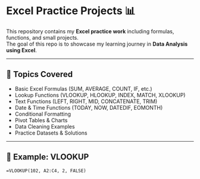# Excel Practice Projects 📊

This repository contains my **Excel practice work** including formulas, functions, and small projects.  
The goal of this repo is to showcase my learning journey in **Data Analysis using Excel**.

---

## 🔑 Topics Covered
- Basic Excel Formulas (SUM, AVERAGE, COUNT, IF, etc.)
- Lookup Functions (VLOOKUP, HLOOKUP, INDEX, MATCH, XLOOKUP)
- Text Functions (LEFT, RIGHT, MID, CONCATENATE, TRIM)
- Date & Time Functions (TODAY, NOW, DATEDIF, EOMONTH)
- Conditional Formatting
- Pivot Tables & Charts
- Data Cleaning Examples
- Practice Datasets & Solutions

---

## 📌 Example: VLOOKUP
```excel
=VLOOKUP(102, A2:C4, 2, FALSE)


